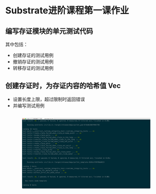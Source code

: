 # Substrate进阶课程第一课作业

## 编写存证模块的单元测试代码
其中包括：

- 创建存证的测试用例
- 撤销存证的测试用例
- 转移存证的测试用例

## 创建存证时，为存证内容的哈希值 Vec
- 设置长度上限，超过限制时返回错误
- 并编写测试用例

<h2 align="center"><img src="static/img/01-proof.png" width="400" /></h2>
